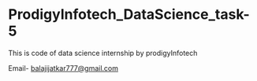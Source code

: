 # ProdigyInfotech_DataScience_task-5

This is code of data science internship by prodigyInfotech

Email- balajijatkar777@gmail.com
